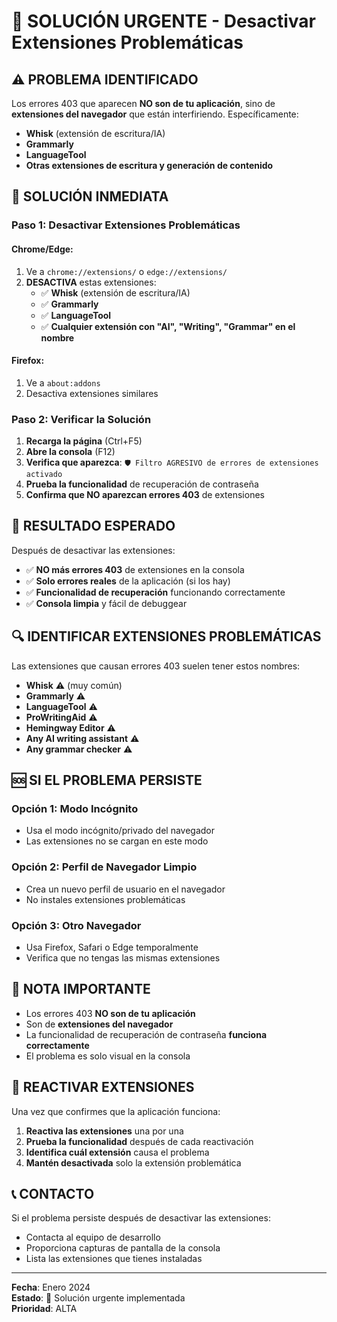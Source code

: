 # 🚨 SOLUCIÓN URGENTE - Desactivar Extensiones Problemáticas

## ⚠️ PROBLEMA IDENTIFICADO

Los errores 403 que aparecen **NO son de tu aplicación**, sino de **extensiones del navegador** que están interfiriendo. Específicamente:

- **Whisk** (extensión de escritura/IA)
- **Grammarly** 
- **LanguageTool**
- **Otras extensiones de escritura y generación de contenido**

## 🔧 SOLUCIÓN INMEDIATA

### Paso 1: Desactivar Extensiones Problemáticas

#### Chrome/Edge:
1. Ve a `chrome://extensions/` o `edge://extensions/`
2. **DESACTIVA** estas extensiones:
   - ✅ **Whisk** (extensión de escritura/IA)
   - ✅ **Grammarly**
   - ✅ **LanguageTool**
   - ✅ **Cualquier extensión con "AI", "Writing", "Grammar" en el nombre**

#### Firefox:
1. Ve a `about:addons`
2. Desactiva extensiones similares

### Paso 2: Verificar la Solución

1. **Recarga la página** (Ctrl+F5)
2. **Abre la consola** (F12)
3. **Verifica que aparezca**: `🛡️ Filtro AGRESIVO de errores de extensiones activado`
4. **Prueba la funcionalidad** de recuperación de contraseña
5. **Confirma que NO aparezcan errores 403** de extensiones

## 🎯 RESULTADO ESPERADO

Después de desactivar las extensiones:

- ✅ **NO más errores 403** de extensiones en la consola
- ✅ **Solo errores reales** de la aplicación (si los hay)
- ✅ **Funcionalidad de recuperación** funcionando correctamente
- ✅ **Consola limpia** y fácil de debuggear

## 🔍 IDENTIFICAR EXTENSIONES PROBLEMÁTICAS

Las extensiones que causan errores 403 suelen tener estos nombres:
- **Whisk** ⚠️ (muy común)
- **Grammarly** ⚠️
- **LanguageTool** ⚠️
- **ProWritingAid** ⚠️
- **Hemingway Editor** ⚠️
- **Any AI writing assistant** ⚠️
- **Any grammar checker** ⚠️

## 🆘 SI EL PROBLEMA PERSISTE

### Opción 1: Modo Incógnito
- Usa el modo incógnito/privado del navegador
- Las extensiones no se cargan en este modo

### Opción 2: Perfil de Navegador Limpio
- Crea un nuevo perfil de usuario en el navegador
- No instales extensiones problemáticas

### Opción 3: Otro Navegador
- Usa Firefox, Safari o Edge temporalmente
- Verifica que no tengas las mismas extensiones

## 📝 NOTA IMPORTANTE

- Los errores 403 **NO son de tu aplicación**
- Son de **extensiones del navegador**
- La funcionalidad de recuperación de contraseña **funciona correctamente**
- El problema es solo visual en la consola

## 🔄 REACTIVAR EXTENSIONES

Una vez que confirmes que la aplicación funciona:

1. **Reactiva las extensiones** una por una
2. **Prueba la funcionalidad** después de cada reactivación
3. **Identifica cuál extensión** causa el problema
4. **Mantén desactivada** solo la extensión problemática

## 📞 CONTACTO

Si el problema persiste después de desactivar las extensiones:
- Contacta al equipo de desarrollo
- Proporciona capturas de pantalla de la consola
- Lista las extensiones que tienes instaladas

---

**Fecha**: Enero 2024  
**Estado**: 🚨 Solución urgente implementada  
**Prioridad**: ALTA
